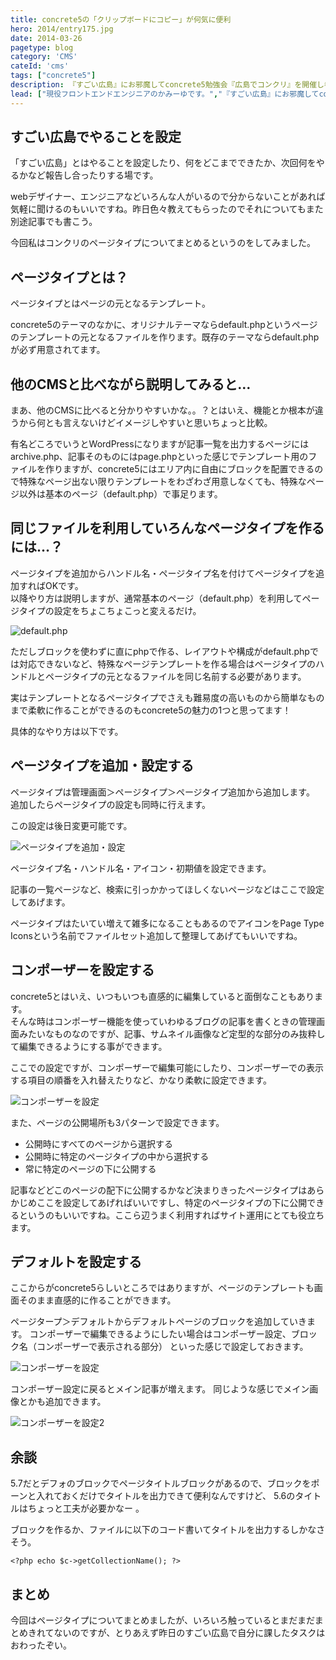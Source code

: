 ```yaml
---
title: concrete5の「クリップボードにコピー」が何気に便利
hero: 2014/entry175.jpg
date: 2014-03-26
pagetype: blog
category: 'CMS'
cateId: 'cms'
tags: ["concrete5"]
description: 『すごい広島』にお邪魔してconcrete5勉強会『広島でコンクリ』を開催し参加者は2人でした。ページタイプを中心にもくもくと勉強させていただきました。
lead: ["現役フロントエンドエンジニアのかみーゆです。","『すごい広島』にお邪魔してconcrete5勉強会『広島でコンクリ』を開催し参加者は2人でした。ページタイプを中心にもくもくと勉強させていただきました。"]
---
```

## すごい広島でやることを設定
「すごい広島」とはやることを設定したり、何をどこまでできたか、次回何をやるかなど報告し合ったりする場です。

webデザイナー、エンジニアなどいろんな人がいるので分からないことがあれば気軽に聞けるのもいいですね。昨日色々教えてもらったのでそれについてもまた別途記事でも書こう。

今回私はコンクリのページタイプについてまとめるというのをしてみました。

## ページタイプとは？
ページタイプとはページの元となるテンプレート。

concrete5のテーマのなかに、オリジナルテーマならdefault.phpというページのテンプレートの元となるファイルを作ります。既存のテーマならdefault.phpが必ず用意されてます。

## 他のCMSと比べながら説明してみると…
まあ、他のCMSに比べると分かりやすいかな。。？とはいえ、機能とか根本が違うから何とも言えないけどイメージしやすいと思いちょっと比較。

有名どころでいうとWordPressになりますが記事一覧を出力するページにはarchive.php、記事そのものにはpage.phpといった感じでテンプレート用のファイルを作りますが、concrete5にはエリア内に自由にブロックを配置できるので特殊なページ出ない限りテンプレートをわざわざ用意しなくても、特殊なページ以外は基本のページ（default.php）で事足ります。

## 同じファイルを利用していろんなページタイプを作るには…？
ページタイプを追加からハンドル名・ページタイプ名を付けてページタイプを追加すればOKです。<br>
以降やり方は説明しますが、通常基本のページ（default.php）を利用してページタイプの設定をちょこちょこっと変えるだけ。

![default.php](./images/2015/entry220-1.jpg)

ただしブロックを使わずに直にphpで作る、レイアウトや構成がdefault.phpでは対応できないなど、特殊なページテンプレートを作る場合はページタイプのハンドルとページタイプの元となるファイルを同じ名前する必要があります。

実はテンプレートとなるページタイプでさえも難易度の高いものから簡単なものまで柔軟に作ることができるのもconcrete5の魅力の1つと思ってます！

具体的なやり方は以下です。

## ページタイプを追加・設定する
ページタイプは管理画面＞ページタイプ＞ページタイプ追加から追加します。
追加したらページタイプの設定も同時に行えます。

この設定は後日変更可能です。

![ページタイプを追加・設定](./images/2015/entry220-2.jpg)

ページタイプ名・ハンドル名・アイコン・初期値を設定できます。

記事の一覧ページなど、検索に引っかかってほしくないページなどはここで設定してあげます。

ページタイプはたいてい増えて雑多になることもあるのでアイコンをPage Type Iconsという名前でファイルセット追加して整理してあげてもいいですね。

## コンポーザーを設定する
concrete5とはいえ、いつもいつも直感的に編集していると面倒なこともあります。<br>
そんな時はコンポーザー機能を使っていわゆるブログの記事を書くときの管理画面みたいなものなのですが、記事、サムネイル画像など定型的な部分のみ抜粋して編集できるようにする事ができます。

ここでの設定ですが、コンポーザーで編集可能にしたり、コンポーザーでの表示する項目の順番を入れ替えたりなど、かなり柔軟に設定できます。

![コンポーザーを設定](./images/2015/entry220-3.jpg)

また、ページの公開場所も3パターンで設定できます。

* 公開時にすべてのページから選択する
* 公開時に特定のページタイプの中から選択する
* 常に特定のページの下に公開する

記事などどこのページの配下に公開するかなど決まりきったページタイプはあらかじめここを設定してあげればいいですし、特定のページタイプの下に公開できるというのもいいですね。ここら辺うまく利用すればサイト運用にとても役立ちます。
## デフォルトを設定する
ここからがconcrete5らしいところではありますが、ページのテンプレートも画面そのまま直感的に作ることができます。

ページタープ＞デフォルトからデフォルトページのブロックを追加していきます。
コンポーザーで編集できるようにしたい場合はコンポーザー設定、ブロック名（コンポーザーで表示される部分） といった感じで設定しておきます。

![コンポーザーを設定](./images/2015/entry220-4.jpg)

コンポーザー設定に戻るとメイン記事が増えます。
同じような感じでメイン画像とかも追加できます。

![コンポーザーを設定2](./images/2015/entry220-5.jpg)
## 余談
5.7だとデフォのブロックでページタイトルブロックがあるので、ブロックをポーンと入れておくだけでタイトルを出力できて便利なんですけど、
5.6のタイトルはちょっと工夫が必要かなー 。

ブロックを作るか、ファイルに以下のコード書いてタイトルを出力するしかなさそう。
```
<?php echo $c->getCollectionName(); ?>
```
## まとめ
今回はページタイプについてまとめましたが、いろいろ触っているとまだまだまとめきれてないのですが、とりあえず昨日のすごい広島で自分に課したタスクはおわったぞい。
